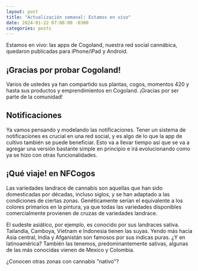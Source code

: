 ```yaml
---
layout: post
title: "Actualización semanal: Estamos en vivo"
date: 2024-01-22 07:00:00 -0300
categories: posts
---
```


Estamos en vivo: las apps de Cogoland, nuestra red social cannábica, quedaron publicadas para iPhone/iPad y Android.

## ¡Gracias por probar Cogoland!

Varios de ustedes ya han compartido sus plantas, cogos, momentos 420 y hasta sus productos y emprendimientos en Cogoland. ¡Gracias por ser parte de la comunidad!

## Notificaciones

Ya vamos pensando y modelando las notificaciones. Tener un sistema de notificaciones es crucial en una red social, y es algo de lo que la app de cultivo también se puede beneficiar. Esto va a llevar tiempo así que se va a agregar una versión bastante simple en principio e irá evolucionando como ya se hizo con otras funcionalidades.

## ¡Qué viaje! en NFCogos

Las variedades landrace de cannabis son aquellas que han sido domesticadas por décadas, incluso siglos, y se han adaptado a las condiciones de ciertas zonas. Genéticamente serían el equivalente a los colores primarios en la pintura, ya que todas las variedades disponibles comercialmente provienen de cruzas de variedades landrace.

El sudeste asiático, por ejemplo, es conocido por sus landraces sativa. Tailandia, Camboya, Vietnam e Indonesia tienen las suyas. Yendo más hacia Asia central, India y Afganistán son famosos por sus índicas puras. ¿Y en latinoamérica? También las tenemos, predominantemente sativas, algunas de las más conocidas vienen de Mexico y Colombia.

¿Conocen otras zonas con cannabis "nativo"?
